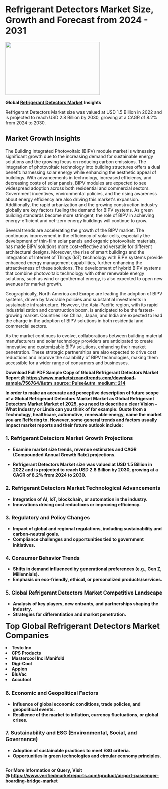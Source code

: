 <H1>Refrigerant Detectors Market Size, Growth and Forecast from 2024 - 2031</H1><img class="aligncenter size-medium wp-image-584254" src="https://thirdeyenews.in/wp-content/uploads/2024/09/Global-Market-Research-300x168.jpeg" alt="" width="300" height="168" /><p><strong>Global&nbsp;<a href="https://www.marketsizeandtrends.com/download-sample/756764/&amp;utm_source=Pulse&amp;utm_medium=214">Refrigerant Detectors Market</a> Insights</strong></p><p>Refrigerant Detectors Market size was valued at USD 1.5 Billion in 2022 and is projected to reach USD 2.8 Billion by 2030, growing at a CAGR of 8.2% from 2024 to 2030.</p><p><h2>Market Growth Insights</h2> <p>The Building Integrated Photovoltaic (BIPV) module market is witnessing significant growth due to the increasing demand for sustainable energy solutions and the growing focus on reducing carbon emissions. The integration of photovoltaic technology into building structures offers a dual benefit: harnessing solar energy while enhancing the aesthetic appeal of buildings. With advancements in technology, increased efficiency, and decreasing costs of solar panels, BIPV modules are expected to see widespread adoption across both residential and commercial sectors. Government incentives, environmental policies, and the rising awareness about energy efficiency are also driving this market's expansion. Additionally, the rapid urbanization and the growing construction industry globally are key factors fueling the demand for BIPV systems. As green building standards become more stringent, the role of BIPV in achieving energy-efficient and net-zero energy buildings will continue to grow.</p> <p><strong></strong></p> <p>Several trends are accelerating the growth of the BIPV market. The continuous improvement in the efficiency of solar cells, especially the development of thin-film solar panels and organic photovoltaic materials, has made BIPV solutions more cost-effective and versatile for different architectural designs. Moreover, the rise of smart buildings and the integration of Internet of Things (IoT) technology with BIPV systems provide enhanced energy management capabilities, further enhancing the attractiveness of these solutions. The development of hybrid BIPV systems that combine photovoltaic technology with other renewable energy solutions, such as wind or geothermal energy, is also expected to open new avenues for market growth.</p> <p>Geographically, North America and Europe are leading the adoption of BIPV systems, driven by favorable policies and substantial investments in sustainable infrastructure. However, the Asia-Pacific region, with its rapid industrialization and construction boom, is anticipated to be the fastest-growing market. Countries like China, Japan, and India are expected to lead the charge in the adoption of BIPV solutions in both residential and commercial sectors.</p> <p>As the market continues to evolve, collaborations between building material manufacturers and solar technology providers are anticipated to create innovative and customizable BIPV solutions, enhancing their market penetration. These strategic partnerships are also expected to drive cost reductions and improve the scalability of BIPV technologies, making them accessible for a wider range of consumers and businesses.</p> <p><strong></p><p><span class=""><strong>Download Full PDF Sample Copy of Global Refrigerant Detectors Market Report</strong> @ <a href="https://www.marketsizeandtrends.com/download-sample/756764/&amp;utm_source=Pulse&amp;utm_medium=214" target="_blank">https://www.marketsizeandtrends.com/download-sample/756764/&amp;utm_source=Pulse&amp;utm_medium=214</a></span></p><p>In order to make an accurate and perceptive description of future scope of a Global&nbsp;Refrigerant Detectors Market Market as Global&nbsp;Refrigerant Detectors Market Market of 2025, you need to describe a clear Vision &ndash; What Industry or Linda can you think of for example: Quote from a Technology, healthcare, automotive, renewable energy, name the market you are Reffering to. However, some general trends and factors usually impact market reports and their future outlook include:</p><h3>1.&nbsp;<strong>Refrigerant Detectors Market Growth Projections</strong></h3><ul><li>Examine market size trends, revenue estimates and CAGR (Compounded Annual Growth Rate) projections.</li><li><p>Refrigerant Detectors Market size was valued at USD 1.5 Billion in 2022 and is projected to reach USD 2.8 Billion by 2030, growing at a CAGR of 8.2% from 2024 to 2030.</p></li></ul><h3>2.&nbsp;<strong>Refrigerant Detectors Market Technological Advancements</strong></h3><ul><li>Integration of AI, IoT, blockchain, or automation in the industry.</li><li>Innovations driving cost reductions or improving efficiency.</li></ul><h3>3.&nbsp;<strong>Regulatory and Policy Changes</strong></h3><ul><li>Impact of global and regional regulations, including sustainability and carbon-neutral goals.</li><li>Compliance challenges and opportunities tied to government initiatives.</li></ul><h3>4.&nbsp;<strong>Consumer Behavior Trends</strong></h3><ul><li>Shifts in demand influenced by generational preferences (e.g., Gen Z, Millennials).</li><li>Emphasis on eco-friendly, ethical, or personalized products/services.</li></ul><h3>5.&nbsp;<strong>Global Refrigerant Detectors Market Competitive Landscape</strong></h3><ul><li>Analysis of key players, new entrants, and partnerships shaping the industry.</li><li>Strategies for differentiation and market penetration.</li></ul><p data-pm-slice="1 1 []"><span style="color: inherit; font-family: inherit; font-size: 25px;">Top Global Refrigerant Detectors Market Companies</span></p><div class="" data-test-id=""><p><li>Testo Inc</li><li> CPS Products</li><li> Mastercool Inc iManifold</li><li> Digi-Cool</li><li> Appion</li><li> BluVac</li><li> Accutool</li></p></div><h3>6.&nbsp;<strong>Economic and Geopolitical Factors</strong></h3><ul><li>Influence of global economic conditions, trade policies, and geopolitical events.</li><li>Resilience of the market to inflation, currency fluctuations, or global crises.</li></ul><h3>7.&nbsp;<strong>Sustainability and ESG (Environmental, Social, and Governance)</strong></h3><ul><li>Adoption of sustainable practices to meet ESG criteria.</li><li>Opportunities in green technologies and circular economy principles.</li></ul><h2><strong style="font-size: 14px;">For More Information or Query, Visit @&nbsp;</strong><a style="background-color: #ffffff; font-size: 14px;" href="https://www.marketsizeandtrends.com/report/refrigerant-detectors-market/" target="_blank">https://www.verifiedmarketreports.com/product/airport-passenger-boarding-bridge-market</a></h2>

